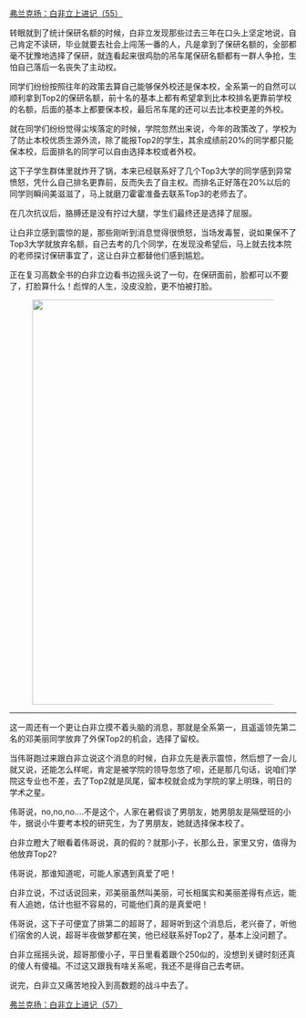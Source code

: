 <p></p><a href="https://zhuanlan.zhihu.com/p/101180651" data-draft-node="block" data-draft-type="link-card" data-image="https://pic4.zhimg.com/v2-a39ae0a2df06d29d10e1dc9a9346bc93_180x120.jpg" data-image-width="855" data-image-height="248" class="internal">弗兰克扬：白非立上进记（55）</a><p>转眼就到了统计保研名额的时候，白非立发现那些过去三年在口头上坚定地说，自己肯定不读研，毕业就要去社会上闯荡一番的人，凡是拿到了保研名额的，全部都毫不犹豫地选择了保研，就连看起来很鸡肋的吊车尾保研名额都有一群人争抢，生怕自己落后一名丧失了主动权。</p><p>同学们纷纷按照往年的政策去算自己能够保外校还是保本校，全系第一的自然可以顺利拿到Top2的保研名额，前十名的基本上都有希望拿到比本校排名更靠前学校的名额，后面的基本上都要保本校，最后吊车尾的还可以去比本校更差的外校。</p><p>就在同学们纷纷觉得尘埃落定的时候，学院忽然出来说，今年的政策改了，学校为了防止本校优质生源外流，除了能报Top2的学生，其余成绩前20%的同学都只能保本校，后面排名的同学可以自由选择本校或者外校。</p><p>这下子学生群体里就炸开了锅，本来已经联系好了几个Top3大学的同学感到异常愤怒，凭什么自己排名更靠前，反而失去了自主权。而排名正好落在20%以后的同学则瞬间美滋滋了，马上就磨刀霍霍准备去联系Top3的老师去了。</p><p>在几次抗议后，胳膊还是没有拧过大腿，学生们最终还是选择了屈服。</p><p>让白非立感到震惊的是，那些刚听到消息觉得很愤怒，当场发毒誓，说如果保不了Top3大学就放弃名额，自己去考的几个同学，在发现没希望后，马上就去找本院的老师探讨保研事宜了，这让白非立都替他们感到尴尬。</p><p>正在复习高数全书的白非立边看书边摇头说了一句，在保研面前，脸都可以不要了，打脸算什么！彪悍的人生，没皮没脸，更不怕被打脸。</p><figure data-size="normal"><img src="https://pic1.zhimg.com/v2-2e6b942db6545dd331130a5e75e1a228_b.gif" data-caption="" data-size="normal" data-rawwidth="710" data-rawheight="300" data-thumbnail="https://pic1.zhimg.com/v2-2e6b942db6545dd331130a5e75e1a228_b.jpg" class="origin_image zh-lightbox-thumb" width="710" data-original="https://pic1.zhimg.com/v2-2e6b942db6545dd331130a5e75e1a228_r.jpg"/></figure><hr/><p>这一周还有一个更让白非立摸不着头脑的消息，那就是全系第一，且遥遥领先第二名的邓美丽同学放弃了外保Top2的机会，选择了留校。</p><p>当伟哥跑过来跟白非立说这个消息的时候，白非立先是表示震惊，然后想了一会儿就又说，还能怎么样呢，肯定是被学院的领导忽悠了呗，还是那几句话，说咱们学院这专业也不差，去了Top2就是凤尾，留本校就会成为学院的掌上明珠，明日的学术之星。</p><p>伟哥说，no,no,no....不是这个，人家在暑假谈了男朋友，她男朋友是隔壁班的小牛，据说小牛要考本校的研究生，为了男朋友，她就选择保本校了。</p><p>白非立瞪大了眼看着伟哥说，真的假的？就那小子，长那么丑，家里又穷，值得为他放弃Top2?</p><p>伟哥说，那谁知道呢，可能人家遇到真爱了吧！</p><p>白非立说，不过话说回来，邓美丽虽然叫美丽，可长相属实和美丽差得有点远，能有人追她，估计也挺不容易的，可能他们真的是真爱吧！</p><p>伟哥说，这下子可便宜了排第二的超哥了，超哥听到这个消息后，老兴奋了，听他们宿舍的人说，超哥半夜做梦都在笑，他已经联系好Top2了，基本上没问题了。</p><p>白非立摇摇头说，超哥那傻小子，平日里看着跟个250似的，没想到关键时刻还真的傻人有傻福。不过这又跟我有啥关系呢，我还不是得自己去考研。</p><p>说完，白非立又痛苦地投入到高数题的战斗中去了。</p><a href="https://zhuanlan.zhihu.com/p/101633081" data-draft-node="block" data-draft-type="link-card" data-image="https://pic2.zhimg.com/v2-2e2e174baa521f082c9bb330d99590d1_180x120.jpg" data-image-width="1104" data-image-height="319" class="internal">弗兰克扬：白非立上进记（57）</a><p></p>
